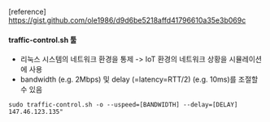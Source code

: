 [reference] https://gist.github.com/ole1986/d9d6be5218affd41796610a35e3b069c

#### traffic-control.sh 툴
- 리눅스 시스템의 네트워크 환경을 통제 -> IoT 환경의 네트워크 상황을 시뮬레이션에 사용
- bandwidth (e.g. 2Mbps) 및 delay (=latency=RTT/2) (e.g. 10ms)를 조절할 수 있음

`sudo traffic-control.sh -o --uspeed=[BANDWIDTH] --delay=[DELAY] 147.46.123.135"`
